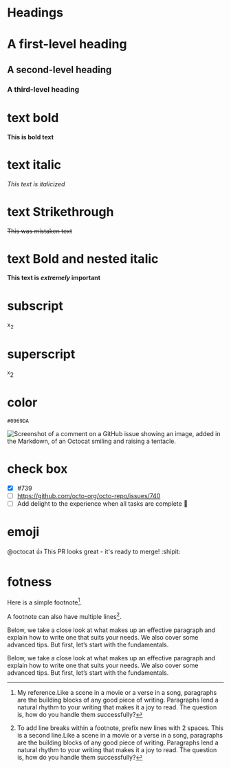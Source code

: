 # Headings
# A first-level heading
## A second-level heading
### A third-level heading
# text bold
**This is bold text**
# text italic
*This text is italicized*
# text Strikethrough
~~This was mistaken text~~
# text Bold and nested italic
**This text is _extremely_ important**
# subscript 
x<sub>2</sub>
# superscript
<sup>x</sup>2
# color
`#0969DA`

![Screenshot of a comment on a GitHub issue showing an image, added in the Markdown, of an Octocat smiling and raising a tentacle.](https://myoctocat.com/assets/images/base-octocat.svg)
# check box
- [x] #739
- [ ] https://github.com/octo-org/octo-repo/issues/740
- [ ] Add delight to the experience when all tasks are complete :tada:
# emoji
@octocat :+1: This PR looks great - it's ready to merge! :shipit:
# fotness
Here is a simple footnote[^1].

A footnote can also have multiple lines[^2].

[^1]: My reference.Like a scene in a movie or a verse in a song, paragraphs are the building blocks of any good piece of writing. Paragraphs lend a natural rhythm to your writing that makes it a joy to read. The question is, how do you handle them successfully? 

Below, we take a close look at what makes up an effective paragraph and explain how to write one that suits your needs. We also cover some advanced tips. But first, let’s start with the fundamentals. 
[^2]: To add line breaks within a footnote, prefix new lines with 2 spaces.
  This is a second line.Like a scene in a movie or a verse in a song, paragraphs are the building blocks of any good piece of writing. Paragraphs lend a natural rhythm to your writing that makes it a joy to read. The question is, how do you handle them successfully? 

Below, we take a close look at what makes up an effective paragraph and explain how to write one that suits your needs. We also cover some advanced tips. But first, let’s start with the fundamentals. 
